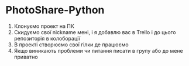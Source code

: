 # PhotoShare-Python

1. Клонуємо проект на ПК
2. Скидуємо свої nickname мені, і я добавлю вас в Trello і до цього репозиторія в колоборації
3. В проекті створюємо свої гілки де працюємо
4. Якщо виникають проблеми чи питання писати в групу або до мене приватно
